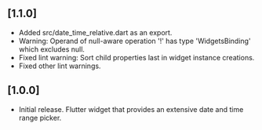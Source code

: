 ## [1.1.0]

- Added src/date_time_relative.dart as an export.
- Warning: Operand of null-aware operation '!' has type 'WidgetsBinding' which excludes null.
- Fixed lint warning: Sort child properties last in widget instance creations.
- Fixed other lint warnings.

## [1.0.0]

- Initial release. Flutter widget that provides an extensive date and time range picker.
